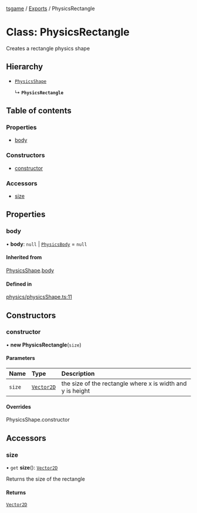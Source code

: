 [tsgame](../README.md) / [Exports](../modules.md) / PhysicsRectangle

# Class: PhysicsRectangle

Creates a rectangle physics shape

## Hierarchy

- [`PhysicsShape`](PhysicsShape.md)

  ↳ **`PhysicsRectangle`**

## Table of contents

### Properties

- [body](PhysicsRectangle.md#body)

### Constructors

- [constructor](PhysicsRectangle.md#constructor)

### Accessors

- [size](PhysicsRectangle.md#size)

## Properties

### body

• **body**: ``null`` \| [`PhysicsBody`](PhysicsBody.md) = `null`

#### Inherited from

[PhysicsShape](PhysicsShape.md).[body](PhysicsShape.md#body)

#### Defined in

[physics/physicsShape.ts:11](https://github.com/ashleycheung/tsgame/blob/d6f12cc/src/physics/physicsShape.ts#L11)

## Constructors

### constructor

• **new PhysicsRectangle**(`size`)

#### Parameters

| Name | Type | Description |
| :------ | :------ | :------ |
| `size` | [`Vector2D`](Vector2D.md) | the size of the rectangle where x is width and y is height |

#### Overrides

PhysicsShape.constructor

## Accessors

### size

• `get` **size**(): [`Vector2D`](Vector2D.md)

Returns the size of the rectangle

#### Returns

[`Vector2D`](Vector2D.md)
